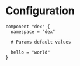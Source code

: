 # Configuration

```hcl
component "dex" {
  namespace = "dex"

  # Params default values

  hello = "world"
}
```

